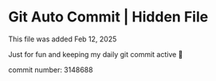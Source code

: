 # Git Auto Commit | Hidden File

This file was added Feb 12, 2025

Just for fun and keeping my daily git commit active 🤪

commit number: 3148688
